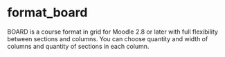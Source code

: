 # format_board
BOARD is a course format in grid for Moodle 2.8 or later with full flexibility between sections and columns.
You can choose quantity and width of columns and quantity of sections in each column.